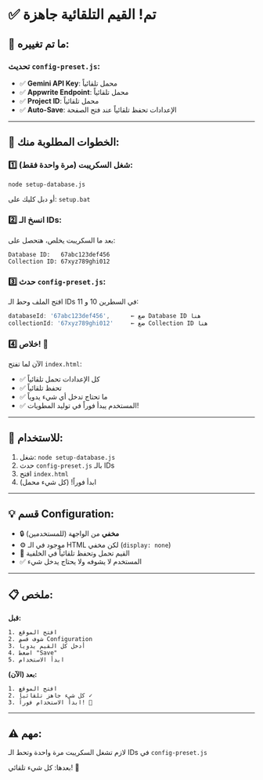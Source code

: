 # ✅ تم! القيم التلقائية جاهزة

## 🎯 ما تم تغييره:

### تحديث `config-preset.js`:
- ✅ **Gemini API Key**: محمل تلقائياً
- ✅ **Appwrite Endpoint**: محمل تلقائياً  
- ✅ **Project ID**: محمل تلقائياً
- ✅ **Auto-Save**: الإعدادات تحفظ تلقائياً عند فتح الصفحة

---

## 📝 الخطوات المطلوبة منك:

### 1️⃣ شغل السكريبت (مرة واحدة فقط):
```bash
node setup-database.js
```
أو دبل كليك على: `setup.bat`

### 2️⃣ انسخ الـ IDs:
بعد ما السكريبت يخلص، هتحصل على:
```
Database ID:   67abc123def456
Collection ID: 67xyz789ghi012
```

### 3️⃣ حدث `config-preset.js`:
افتح الملف وحط الـ IDs في السطرين 10 و 11:
```javascript
databaseId: '67abc123def456',      ← ضع Database ID هنا
collectionId: '67xyz789ghi012'     ← ضع Collection ID هنا
```

### 4️⃣ خلاص! 🎉
الآن لما تفتح `index.html`:
- ✅ كل الإعدادات تحمل تلقائياً
- ✅ تحفظ تلقائياً
- ✅ ما تحتاج تدخل أي شيء يدوياً
- ✅ المستخدم يبدأ فوراً في توليد المطويات!

---

## 🚀 للاستخدام:

1. شغل: `node setup-database.js`
2. حدث `config-preset.js` بالـ IDs
3. افتح `index.html` 
4. ابدأ فوراً! (كل شيء محمل)

---

## 💡 قسم Configuration:

- 🔒 **مخفي** من الواجهة (للمستخدمين)
- ⚙️ موجود في الـ HTML لكن مخفي (`display: none`)
- 🔧 القيم تحمل وتحفظ تلقائياً في الخلفية
- ✅ المستخدم لا يشوفه ولا يحتاج يدخل شيء

---

## 📋 ملخص:

**قبل:**
```
1. افتح الموقع
2. شوف قسم Configuration
3. أدخل كل القيم يدوياً
4. اضغط "Save"
5. ابدأ الاستخدام
```

**بعد (الآن):**
```
1. افتح الموقع
2. كل شيء جاهز تلقائياً ✓
3. ابدأ الاستخدام فوراً! 🚀
```

---

## ⚠️ مهم:

لازم تشغل السكريبت مرة واحدة وتحط الـ IDs في `config-preset.js`

بعدها: كل شيء تلقائي! 🎊


